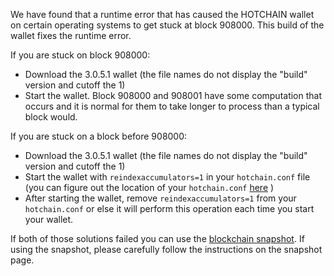 We have found that a runtime error that has caused the HOTCHAIN wallet on certain operating systems to get stuck at block 908000. This build of the wallet fixes the runtime error.

If you are stuck on block 908000:
- Download the 3.0.5.1 wallet (the file names do not display the "build" version and cutoff the 1)
- Start the wallet. Block 908000 and 908001 have some computation that occurs and it is normal for them to take longer to process than a typical block would.

If you are stuck on a block before 908000:
- Download the 3.0.5.1 wallet (the file names do not display the "build" version and cutoff the 1)
- Start the wallet with `reindexaccumulators=1` in your `hotchain.conf` file (you can figure out the location of your `hotchain.conf` [here](https://hotchain.freshdesk.com/support/solutions/articles/30000004664-where-are-my-wallet-dat-blockchain-and-configuration-conf-files-located-) )
- After starting the wallet, remove `reindexaccumulators=1` from your `hotchain.conf` or else it will perform this operation each time you start your wallet.

If both of those solutions failed you can use the [blockchain snapshot](http://178.254.23.111/~pub/HOTCHAIN/Daily-Snapshots-Html/HOTCHAIN-Daily-Snapshots.html). If using the snapshot, please carefully follow the instructions on the snapshot page.